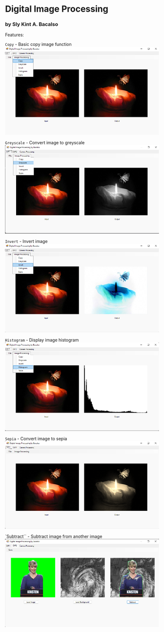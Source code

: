 # Digital Image Processing
### by Sly Kint A. Bacalso

Features:

`Copy` - Basic copy image function
![copy](Assets/dip1_copy.png)

`Greyscale` - Convert image to greyscale
![grayscale](Assets/dip1_greyscale.png)

`Invert` - Invert image
![invert](Assets/dip1_invertion.png)

`Histogram` - Display image histogram
![histogram](Assets/dip1_histogram.png)

`Sepia` - Convert image to sepia
![sepia](Assets/dip1_sepia.png)

`Subtract`` - Subtract image from another image
![subtract](Assets/dip2_subtraction.png)